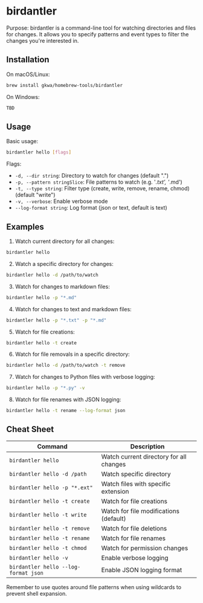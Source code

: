 # birdantler

Purpose: birdantler is a command-line tool for watching directories and files for changes. It allows you to specify patterns and event types to filter the changes you're interested in.

## Installation

On macOS/Linux:
```bash
brew install gkwa/homebrew-tools/birdantler
```

On Windows:
```powershell
TBD
```

## Usage

Basic usage:
```bash
birdantler hello [flags]
```

Flags:
- `-d, --dir string`: Directory to watch for changes (default ".")
- `-p, --pattern stringSlice`: File patterns to watch (e.g. '*.txt', '*.md')
- `-t, --type string`: Filter type (create, write, remove, rename, chmod) (default "write")
- `-v, --verbose`: Enable verbose mode
- `--log-format string`: Log format (json or text, default is text)

## Examples

1. Watch current directory for all changes:
```bash
birdantler hello
```

2. Watch a specific directory for changes:
```bash
birdantler hello -d /path/to/watch
```

3. Watch for changes to markdown files:
```bash
birdantler hello -p "*.md"
```

4. Watch for changes to text and markdown files:
```bash
birdantler hello -p "*.txt" -p "*.md"
```

5. Watch for file creations:
```bash
birdantler hello -t create
```

6. Watch for file removals in a specific directory:
```bash
birdantler hello -d /path/to/watch -t remove
```

7. Watch for changes to Python files with verbose logging:
```bash
birdantler hello -p "*.py" -v
```

8. Watch for file renames with JSON logging:
```bash
birdantler hello -t rename --log-format json
```

## Cheat Sheet

| Command | Description |
|---------|-------------|
| `birdantler hello` | Watch current directory for all changes |
| `birdantler hello -d /path` | Watch specific directory |
| `birdantler hello -p "*.ext"` | Watch files with specific extension |
| `birdantler hello -t create` | Watch for file creations |
| `birdantler hello -t write` | Watch for file modifications (default) |
| `birdantler hello -t remove` | Watch for file deletions |
| `birdantler hello -t rename` | Watch for file renames |
| `birdantler hello -t chmod` | Watch for permission changes |
| `birdantler hello -v` | Enable verbose logging |
| `birdantler hello --log-format json` | Enable JSON logging format |

Remember to use quotes around file patterns when using wildcards to prevent shell expansion.
```
